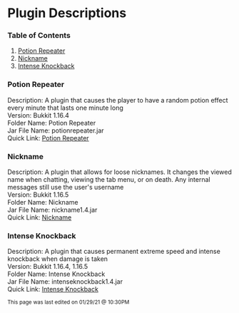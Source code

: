 # Plugin Descriptions

### Table of Contents

1. [Potion Repeater](#potion-repeater)
2. [Nickname](#nickname)
3. [Intense Knockback](#intense-knockback)

### Potion Repeater

Description: A plugin that causes the player to have a random potion effect every minute that lasts one minute long <br>
Version: Bukkit 1.16.4 <br>
Folder Name: Potion Repeater <br>
Jar File Name: potionrepeater.jar <br>
Quick Link: [Potion Repeater](https://github.com/RandomKiddo/youtubeplugins/tree/main/Plugins/Potion%20Repeater)

### Nickname

Description: A plugin that allows for loose nicknames. It changes the viewed name when chatting, viewing the tab menu, or on death. Any internal messages still use the user's username <br>
Version: Bukkit 1.16.5 <br>
Folder Name: Nickname <br>
Jar File Name: nickname1.4.jar <br>
Quick Link: [Nickname](https://github.com/RandomKiddo/youtubeplugins/tree/main/Plugins/Nickname)

### Intense Knockback

Description: A plugin that causes permanent extreme speed and intense knockback when damage is taken <br>
Version: Bukkit 1.16.4, 1.16.5 <br>
Folder Name: Intense Knockback <br>
Jar File Name: intenseknockback1.4.jar <br>
Quick Link: [Intense Knockback](https://github.com/RandomKiddo/youtubeplugins/tree/main/Plugins/Intense%20Knockback)

<sub>This page was last edited on 01/29/21 @ 10:30PM</sub>
